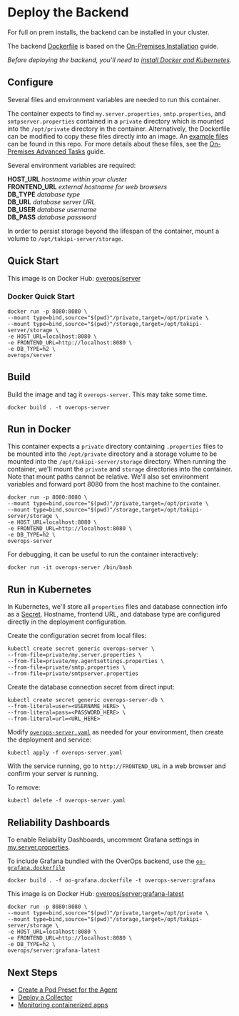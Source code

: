 # Deploy the Backend

For full on prem installs, the backend can be installed in your cluster.

The backend [Dockerfile](Dockerfile) is based on the [On-Premises Installation](https://doc.overops.com/docs/non-docker-on-premises-installation) guide.

_Before deploying the backend, you'll need to [install Docker and Kubernetes](../README.md)_.

## Configure

Several files and environment variables are needed to run this container.

The container expects to find `my.server.properties`, `smtp.properties`, and `smtpserver.properties` contained in a `private` directory which is mounted into the `/opt/private` directory in the container. Alternatively, the Dockerfile can be modified to copy these files directly into an image. An [example files](private/) can be found in this repo. For more details about these files, see the [On-Premises Advanced Tasks](https://doc.overops.com/docs/on-premises-advanced-settings) guide.

Several environment variables are required:

**HOST_URL** *hostname within your cluster*  
**FRONTEND_URL** *external hostname for web browsers*  
**DB_TYPE** *database type*  
**DB_URL** *database server URL*  
**DB_USER** *database username*  
**DB_PASS** *database password*

In order to persist storage beyond the lifespan of the container, mount a volume to `/opt/takipi-server/storage`.

## Quick Start

This image is on Docker Hub: [overops/server](https://hub.docker.com/r/overops/server)

### Docker Quick Start

```console
docker run -p 8080:8080 \
--mount type=bind,source="$(pwd)"/private,target=/opt/private \
--mount type=bind,source="$(pwd)"/storage,target=/opt/takipi-server/storage \
-e HOST_URL=localhost:8080 \
-e FRONTEND_URL=http://localhost:8080 \
-e DB_TYPE=h2 \
overops/server
```

## Build

Build the image and tag it `overops-server`. This may take some time.

```console
docker build . -t overops-server
```

## Run in Docker

This container expects a `private` directory containing `.properties` files to be mounted into the `/opt/private` directory and a storage volume to be mounted into the `/opt/takipi-server/storage` directory. When running the container, we'll mount the `private` and `storage` directories into the container. Note that mount paths cannot be relative. We'll also set environment variables and forward port 8080 from the host machine to the container.

```console
docker run -p 8080:8080 \
--mount type=bind,source="$(pwd)"/private,target=/opt/private \
--mount type=bind,source="$(pwd)"/storage,target=/opt/takipi-server/storage \
-e HOST_URL=localhost:8080 \
-e FRONTEND_URL=http://localhost:8080 \
-e DB_TYPE=h2 \
overops-server
```

For debugging, it can be useful to run the container interactively:

```console
docker run -it overops-server /bin/bash
```

## Run in Kubernetes

In Kubernetes, we'll store all `properties` files and database connection info as a [Secret](https://kubernetes.io/docs/concepts/configuration/secret/). Hostname, frontend URL, and database type are configured directly in the deployment configuration.

Create the configuration secret from local files:

```console
kubectl create secret generic overops-server \
--from-file=private/my.server.properties \
--from-file=private/my.agentsettings.properties \
--from-file=private/smtp.properties \
--from-file=private/smtpserver.properties
```

Create the database connection secret from direct input:

```console
kubectl create secret generic overops-server-db \
--from-literal=user=<USERNAME_HERE> \
--from-literal=pass=<PASSWORD_HERE> \
--from-literal=url=<URL_HERE>
```

Modify [`overops-server.yaml`](overops-server.yaml) as needed for your environment, then create the deployment and service:

```console
kubectl apply -f overops-server.yaml
```

With the service running, go to `http://FRONTEND_URL` in a web browser and confirm your server is running.

To remove:

```console
kubectl delete -f overops-server.yaml
```

## Reliability Dashboards

To enable Reliability Dashboards, uncomment Grafana settings in [my.server.properties](private/my.server.properties).

To include Grafana bundled with the OverOps backend, use the [`oo-grafana.dockerfile`](oo-grafana.dockerfile)

```console
docker build . -f oo-grafana.dockerfile -t overops-server:grafana
```

This image is on Docker Hub: [overops/server:grafana-latest](https://hub.docker.com/r/overops/server/tags)

```console
docker run -p 8080:8080 \
--mount type=bind,source="$(pwd)"/private,target=/opt/private \
--mount type=bind,source="$(pwd)"/storage,target=/opt/takipi-server/storage \
-e HOST_URL=localhost:8080 \
-e FRONTEND_URL=http://localhost:8080 \
-e DB_TYPE=h2 \
overops/server:grafana-latest
```

## Next Steps

- [Create a Pod Preset for the Agent](../agent)
- [Deploy a Collector](../collector)
- [Monitoring containerized apps](../demos)
